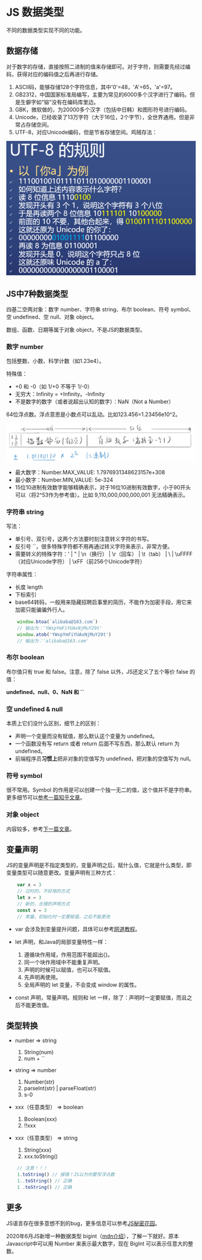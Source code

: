 <!-- 03.10：1.5h -->
# JS 数据类型
不同的数据类型实现不同的功能。
## 数据存储
对于数字的存储，直接按照二进制的值来存储即可。对于字符，则需要先经过编码，获得对应的编码值之后再进行存储。
1. ASCII码，能够存储128个字符信息，其中'0'=48，'A'=65，'a'=97。
2. GB2312，中国国家标准局编写，主要为常见的6000多个汉字进行了编码。但是生僻字如“镕”没有在编码库里边。
3. GBK，微软做的，为20000多个汉字（包括中日韩）和图形符号进行编码。
4. Unicode，已经收录了13万字符（大于16位，2个字节），全世界通用。但是非常占存储空间。
5. UTF-8，对应Unicode编码，但是节省存储空间。鸡贼存法：

<img src="images/i3.jpg" alt="Fig.1">

## JS中7种数据类型
四基二空两对象：数字 number、字符串 string、布尔 boolean、符号 symbol、空 undefined、空 null、对象 object。

数组、函数、日期等属于对象 object，不是JS的数据类型。

### 数字 number
包括整数、小数、科学计数（如1.23e4）。

特殊值：
* +0 和 -0（如 1/+0 不等于 1/-0）
* 无穷大：Infinity = +Infinity。-Infinity
* 不是数字的数字（或者说超出认知的数字）：NaN（Not a Number）

64位浮点数。浮点意思是小数点可以乱动。比如123.456=1.23456e10^2。

<img src="images/i4.jpg" alt="Fig.2">

* 最大数字：Number.MAX_VALUE: 1.7976931348623157e+308
* 最小数字：Number.MIN_VALUE: 5e-324
* 15位10进制有效数字能够精确表示，对于16位10进制有效数字，小于90开头可以（将2^53作为参考值）。比如 9,110,000,000,000,001 无法精确表示。

### 字符串 string
写法：
* 单引号、双引号，这两个方法要时刻注意转义字符的书写。
* 反引号 ``，很多特殊字符都不用再通过转义字符来表示，非常方便。
* 需要转义的特殊字符：\' | \" | \n（换行） | \r（回车） | \t（tab） | \\ | \uFFFF（对应Unicode字符） | \xFF（前256个Unicode字符）

字符串属性：
* 长度 length
* 下标索引
* base64转码，一般用来隐藏招聘启事里的简历，不能作为加密手段，用它来加密只能骗骗外行人。

``` JavaScript
    window.btoa(`alibaba@163.com`)
    // 输出为：'YWxpYmFiYUAxNjMuY29t'
    window.atob('YWxpYmFiYUAxNjMuY29t')
    // 输出为：'alibaba@163.com'
```

### 布尔 boolean
布尔值只有 true 和 false。注意，除了 false 以外，JS还定义了五个等价 false 的值：

<strong>undefined、null、0、NaN 和 ``</strong>

### 空 undefined & null
本质上它们没什么区别，细节上的区别：
* 声明一个变量而没有赋值，那么默认这个变量为 undefined。
* 一个函数没有写 return 或者 return 后面不写东西，那么默认 return 为 undefined。
* 前端程序员<strong>习惯上</strong>把非对象的空值写为 undefined，把对象的空值写为 null。

### 符号 symbol
很不常用。Symbol 的作用是可以创建一个独一无二的值，这个值并不是字符串。更多细节可以<a href="https://zhuanlan.zhihu.com/p/22652486">参考一篇知乎文章</a>。

### 对象 object
内容较多，参考<a href="">下一篇文章</a>。

## 变量声明
JS的变量声明是不指定类型的，变量声明之后，赋什么值，它就是什么类型，即变量类型可以随意更改。变量声明有三种方式：
``` JavaScript
    var x = 3
    // 过时的、不好用的方式
    let x = 3
    // 新的、合理的声明方式
    const x = 3
    // 常量，初始化时一定要赋值，之后不能更改
```
* var 会涉及到变量提升问题，具体可以参考<a href="https://wangdoc.com/javascript/basic/grammar.html#%E5%8F%98%E9%87%8F%E6%8F%90%E5%8D%87">网道教程</a>。

* let 声明，和Java的局部变量特性一样：
  1. 遵循块作用域，作用范围不能超出{}。
  2. 同一个块作用域中不能重复声明。
  3. 声明的时候可以赋值，也可以不赋值。
  4. 先声明再使用。
  5. 全局声明的 let 变量，不会变成 window 的属性。

* const 声明，常量声明。规则和 let 一样，除了：声明时一定要赋值，而且之后不能更改值。

## 类型转换
* number => string
  1. String(num)
  2. num + ``

* string => number
  1. Number(str)
  2. parseInt(str) | parseFloat(str)
  3. s-0

* xxx（任意类型） => boolean
  1. Boolean(xxx)
  2. !!xxx

* xxx（任意类型） => string
  1. String(xxx)
  2. xxx.toString()

``` JavaScript
    // 注意！！！
    1.toString() // 报错！JS以为你要写浮点数
    1..toString() // 正确
    1 .toString() // 正确
```

## 更多
JS语言存在很多意想不到的bug，更多信息可以参考<a href="https://www.jb51.net/onlineread/JavaScript-Garden-CN/">JS秘密花园</a>。

2020年6月JS新增一种数据类型 bigint（<a href="https://developer.mozilla.org/zh-CN/docs/Web/JavaScript/Reference/Global_Objects/BigInt">mdn介绍</a>），了解一下就好。原本Javascript中可以用 Number 来表示最大数字，现在 BigInt 可以表示任意大的整数。

